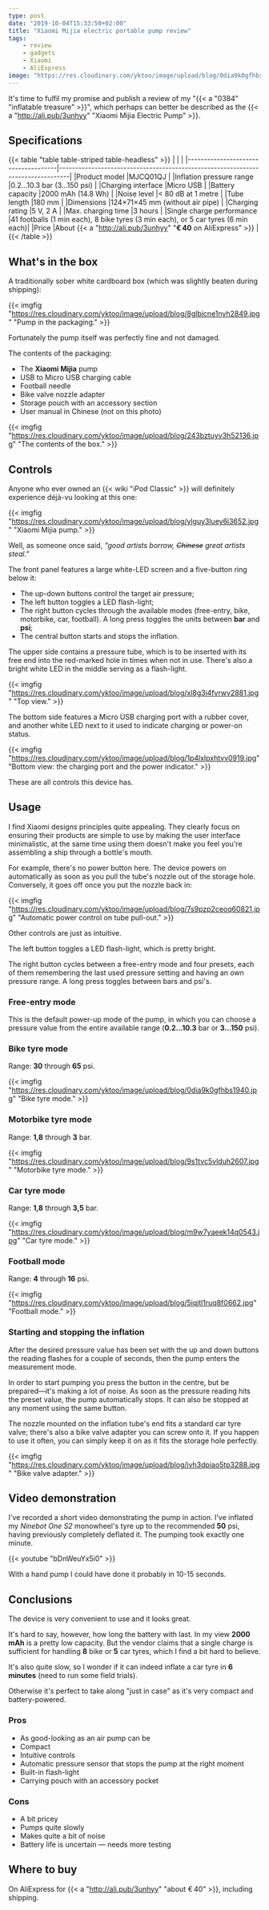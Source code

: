 ```yaml
---
type: post
date: "2019-10-04T15:33:50+02:00"
title: "Xiaomi Mijia electric portable pump review"
tags:
    - review
    - gadgets
    - Xiaomi
    - AliExpress
image: "https://res.cloudinary.com/yktoo/image/upload/blog/0dia9k0gfhbs1940.jpg"
---
```


It's time to fulfil my promise and publish a review of my "{{< a "0384" "inflatable treasure" >}}", which perhaps can better be described as the {{< a "http://ali.pub/3unhyy" "Xiaomi Mijia Electric Pump" >}}.

<!--more-->

## Specifications

{{< table "table table-striped table-headless" >}}
|                                     |                                                                                 |
|-------------------------------------|---------------------------------------------------------------------------------|
|Product model                        |MJCQ01QJ                                                                         |
|Inflation pressure range             |0.2…10.3 bar (3…150 psi)                                                         |
|Charging interface                   |Micro USB                                                                        |
|Battery capacity                     |2000 mAh (14.8 Wh)                                                               |
|Noise level                          |< 80 dB at 1 metre                                                               |
|Tube length                          |180 mm                                                                           |
|Dimensions                           |124×71×45 mm (without air pipe)                                                  |
|Charging rating                      |5 V, 2 A                                                                         |
|Max. charging time                   |3 hours                                                                          |
|Single charge performance            |41 footballs (1 min each), 8 bike tyres (3 min each), or 5 car tyres (6 min each)|
|Price                                |About {{< a "http://ali.pub/3unhyy" "**€ 40** on AliExpress" >}}                 |
{{< /table >}}

## What's in the box

A traditionally sober white cardboard box (which was slightly beaten during shipping):

{{< imgfig "https://res.cloudinary.com/yktoo/image/upload/blog/8glbicne1nyh2849.jpg" "Pump in the packaging." >}}

Fortunately the pump itself was perfectly fine and not damaged.

The contents of the packaging:

* The **Xiaomi Mijia** pump
* USB to Micro USB charging cable
* Football needle
* Bike valve nozzle adapter
* Storage pouch with an accessory section
* User manual in Chinese (not on this photo)

{{< imgfig "https://res.cloudinary.com/yktoo/image/upload/blog/243bztuyv3h52136.jpg" "The contents of the box." >}}

## Controls

Anyone who ever owned an {{< wiki "iPod Classic" >}} will definitely experience déjà-vu looking at this one:

{{< imgfig "https://res.cloudinary.com/yktoo/image/upload/blog/ylguy3luey6i3652.jpg" "Xiaomi Mijia pump." >}}

Well, as someone once said, *"good artists borrow, ~~Chinese~~ great artists steal."*

The front panel features a large white-LED screen and a five-button ring below it:

* The up-down buttons control the target air pressure;
* The left button toggles a LED flash-light;
* The right button cycles through the available modes (free-entry, bike, motorbike, car, football). A long press toggles the units between **bar** and **psi**;
* The central button starts and stops the inflation.

The upper side contains a pressure tube, which is to be inserted with its free end into the red-marked hole in times when not in use. There's also a bright white LED in the middle serving as a flash-light.

{{< imgfig "https://res.cloudinary.com/yktoo/image/upload/blog/xl8g3i4fvrwv2881.jpg" "Top view." >}}

The bottom side features a Micro USB charging port with a rubber cover, and another white LED next to it used to indicate charging or power-on status.

{{< imgfig "https://res.cloudinary.com/yktoo/image/upload/blog/1p4lxlpxhtvv0919.jpg" "Bottom view: the charging port and the power indicator." >}}

These are all controls this device has.

## Usage

I find Xiaomi designs principles quite appealing. They clearly focus on ensuring their products are simple to use by making the user interface minimalistic, at the same time using them doesn't make you feel you're assembling a ship through a bottle's mouth.

For example, there's no power button here. The device powers on automatically as soon as you pull the tube's nozzle out of the storage hole. Conversely, it goes off once you put the nozzle back in:

{{< imgfig "https://res.cloudinary.com/yktoo/image/upload/blog/7s9pzp2ceoq60821.jpg" "Automatic power control on tube pull-out." >}}

Other controls are just as intuitive.

The left button toggles a LED flash-light, which is pretty bright.

The right button cycles between a free-entry mode and four presets, each of them remembering the last used pressure setting and having an own pressure range. A long press toggles between bars and psi's.

### Free-entry mode

This is the default power-up mode of the pump, in which you can choose a pressure value from the entire available range (**0.2…10.3** bar or **3…150** psi).

### Bike tyre mode

Range: **30** through **65** psi.

{{< imgfig "https://res.cloudinary.com/yktoo/image/upload/blog/0dia9k0gfhbs1940.jpg" "Bike tyre mode." >}}

### Motorbike tyre mode

Range: **1,8** through **3** bar.

{{< imgfig "https://res.cloudinary.com/yktoo/image/upload/blog/9s1tvc5vlduh2607.jpg" "Motorbike tyre mode." >}}

### Car tyre mode

Range: **1,8** through **3,5** bar.

{{< imgfig "https://res.cloudinary.com/yktoo/image/upload/blog/m9w7yaeek14q0543.jpg" "Car tyre mode." >}}

### Football mode

Range: **4** through **16** psi.

{{< imgfig "https://res.cloudinary.com/yktoo/image/upload/blog/5iqjtl1ruq8f0662.jpg" "Football mode." >}}

### Starting and stopping the inflation

After the desired pressure value has been set with the up and down buttons the reading flashes for a couple of seconds, then the pump enters the measurement mode.

In order to start pumping you press the button in the centre, but be prepared—it's making a lot of noise. As soon as the pressure reading hits the preset value, the pump automatically stops. It can also be stopped at any moment using the same button.

The nozzle mounted on the inflation tube's end fits a standard car tyre valve; there's also a bike valve adapter you can screw onto it. If you happen to use it often, you can simply keep it on as it fits the storage hole perfectly.

{{< imgfig "https://res.cloudinary.com/yktoo/image/upload/blog/jvh3dpiao5tp3288.jpg" "Bike valve adapter." >}}

## Video demonstration

I've recorded a short video demonstrating the pump in action. I've inflated my *Ninebot One S2* monowheel's tyre up to the recommended **50** psi, having previously completely deflated it. The pumping took exactly one minute.

{{< youtube "bDnWeuYx5i0" >}}

With a hand pump I could have done it probably in 10-15 seconds.

## Conclusions

The device is very convenient to use and it looks great.

It's hard to say, however, how long the battery with last. In my view **2000 mAh** is a pretty low capacity. But the vendor claims that a single charge is sufficient for handling **8** bike or **5** car tyres, which I find a bit hard to believe.

It's also quite slow, so I wonder if it can indeed inflate a car tyre in **6 minutes** (need to run some field trials).

Otherwise it's perfect to take along "just in case" as it's very compact and battery-powered.

### Pros

* As good-looking as an air pump can be
* Compact
* Intuitive controls
* Automatic pressure sensor that stops the pump at the right moment
* Built-in flash-light
* Carrying pouch with an accessory pocket

### Cons

* A bit pricey
* Pumps quite slowly
* Makes quite a bit of noise
* Battery life is uncertain — needs more testing

## Where to buy

On AliExpress for {{< a "http://ali.pub/3unhyy" "about € 40" >}}, including shipping.